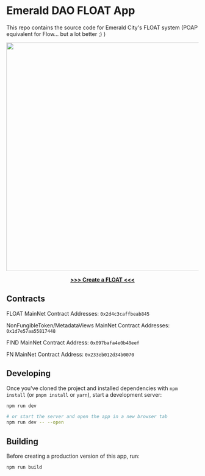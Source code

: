# Emerald DAO FLOAT App
This repo contains the source code for Emerald City's FLOAT system (POAP equivalent for Flow... but a lot better ;) )
<p align="center"><a href="https://floats.city/"><img src="https://floats.city/floatlogowebpage.png" width="600px" height="auto" /></a></p>

<p align="center"><strong><a href="https://floats.city/create">>>> Create a FLOAT <<<</a></strong></p>

## Contracts

FLOAT MainNet Contract Addresses: `0x2d4c3caffbeab845`

NonFungibleToken/MetadataViews MainNet Contract Addresses: `0x1d7e57aa55817448`

FIND MainNet Contract Address: `0x097bafa4e0b48eef`

FN MainNet Contract Address: `0x233eb012d34b0070`

## Developing

Once you've cloned the project and installed dependencies with `npm install` (or `pnpm install` or `yarn`), start a development server:

```bash
npm run dev

# or start the server and open the app in a new browser tab
npm run dev -- --open
```

## Building

Before creating a production version of this app, run:

```bash
npm run build
```
